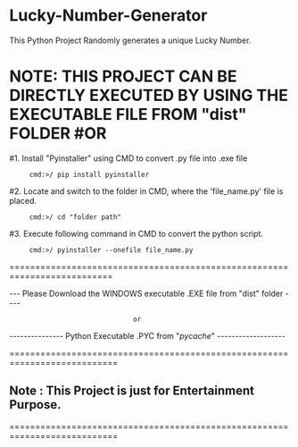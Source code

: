 # Lucky-Number-Generator
This Python Project Randomly generates a unique Lucky Number.

NOTE: THIS PROJECT CAN BE DIRECTLY EXECUTED BY USING THE EXECUTABLE FILE FROM "dist" FOLDER 
                           #OR
=========================================================================

#1. Install "Pyinstaller" using CMD to convert .py file into .exe file
         
         cmd:>/ pip install pyinstaller

#2. Locate and switch to the folder in CMD, where the 'file_name.py' file is placed.
         
         cmd:>/ cd "folder path"

#3. Execute following command in CMD to convert the python script.
         
         cmd:>/ pyinstaller --onefile file_name.py
          
          


          
==========================================================================          

--- Please Download the WINDOWS executable .EXE file from "dist" folder ----

                                   or

--------------- Python Executable .PYC from "_pycache_" -------------------

===========================================================================


## Note : This Project is just for Entertainment Purpose.


===========================================================================
